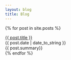 ```yaml
---
layout: blog
title: Blog
---
```


{% for post in site.posts %}
<div class="mb-5">
  <a href="{{ post.url }}" class="block text-xl">{{ post.title }}</a>
  <div class="text-xs">{{ post.date | date_to_string }}</div>
  <div class="pt-3 text-sm">
  {{ post.summary}}
  </div>
</div>
{% endfor %}
